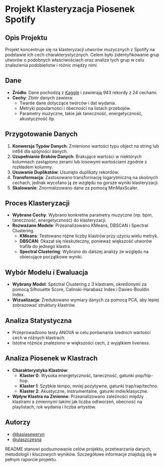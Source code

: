 # Projekt Klasteryzacja Piosenek Spotify

## Opis Projektu
Projekt koncentruje się na klasteryzacji utworów muzycznych z Spotify na podstawie ich cech charakterystycznych. Celem było zidentyfikowanie grup utworów o podobnych właściwościach oraz analiza tych grup w celu znalezienia podobieństw i różnic między nimi.

## Dane
- **Źródło**: Dane pochodzą z [Kaggle](https://www.kaggle.com/datasets/nelgiriyewithana/top-spotify-songs-2023) i zawierają 943 rekordy z 24 cechami.
- **Cechy**: Zbiór danych zawiera:
  - Twarde dane dotyczące twórców i dat wydania.
  - Metryki popularności i obecności na listach przebojów.
  - Parametry muzyczne, takie jak taneczność, energetyczność, akustyczność itp.

## Przygotowanie Danych
1. **Konwersja Typów Danych**: Zmieniono wartości typu object na string lub int64 dla spójności danych.
2. **Uzupełnianie Braków Danych**: Brakujące wartości w niektórych kolumnach zastąpiono zerami lub losowymi wartościami zgodnie z rozkładem kolumny.
3. **Usuwanie Duplikatów**: Usunięto duplikaty rekordów.
4. **Transformacja**: Zastosowano transformację logarytmiczną na skośnych cechach, jednak wycofano ją ze względu na gorsze wyniki klasteryzacji.
5. **Skalowanie**: Znormalizowano dane za pomocą MinMaxScaler.

## Proces Klasteryzacji
- **Wybrane Cechy**: Wybrano konkretne parametry muzyczne (np. bpm, taneczność, energetyczność) do klasteryzacji.
- **Rozważane Modele**: Przeanalizowano KMeans, DBSCAN i Spectral Clustering.
  - **KMeans**: Testowano różne liczby klastrów przy użyciu wielu metryk.
  - **DBSCAN**: Okazał się nieskuteczny, ponieważ większość utworów trafiła do jednego klastra.
  - **Spectral Clustering**: Wybrano do dalszej analizy ze względu na obiecujące początkowe wyniki.

## Wybór Modelu i Ewaluacja
- **Wybrany Model**: Spectral Clustering z 3 klastrami, określonymi za pomocą Silhouette Score, Calinski-Harabasz Index i Davies-Bouldin Index.
- **Wizualizacja**: Zredukowano wymiary danych za pomocą PCA, aby lepiej zobrazować struktury klastrów.

## Analiza Statystyczna
- Przeprowadzono testy ANOVA w celu porównania średnich wartości cech w różnych klastrach.
- Istotne różnice znaleziono w większości cech, z wyjątkiem liveness.

## Analiza Piosenek w Klastrach
- **Charakterystyka Klastrów**:
  - **Klaster 0**: Wysoka energetyczność, taneczność, gatunki pop/hip-hop.
  - **Klaster 1**: Szybkie tempo, mniej pozytywne, gatunki trap/rap/techno.
  - **Klaster 2**: Akustyczne, instrumentalne, gatunki indie/klasyczne.
- **Wpływ Klastra na Zmienne**: Przeanalizowano zależności między klastrami a zmiennymi takimi jak liczba odtworzeń, obecność na playlistach, rok wydania i liczba artystów.

## Autorzy
- [@basiaseweryn](https://github.com/basiaseweryn)
- [@ulaszczesna](https://github.com/ulaszczesna)

README stanowi podsumowanie celów projektu, przetwarzania danych, metodologii i kluczowych wyników. Szczegółowe informacje znajdują się w pełnym raporcie projektu.

